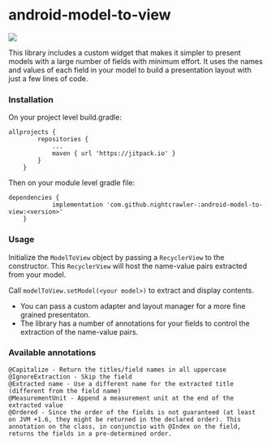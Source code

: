 # android-model-to-view

[![](https://jitpack.io/v/nightcrawler-/android-model-to-view.svg)](https://jitpack.io/#nightcrawler-/android-model-to-view)


This library includes a custom widget that makes it simpler to present models with a large number of fields with minimum effort. It uses the names and values of each field in your model to build a presentation layout with just a few lines of code.


### Installation

On your project level build.gradle:

```
allprojects {
		repositories {
			...
			maven { url 'https://jitpack.io' }
		}
	}

```

Then on your module level gradle file:

```
dependencies {
	        implementation 'com.github.nightcrawler-:android-model-to-view:<version>'
	}

```

### Usage

Initialize the `ModelToView` object by passing a `RecyclerView` to the constructor. This `RecyclerView` will host the name-value pairs extracted from your model.

Call `modelToView.setModel(<your model>)` to extract and display contents.

* You can pass a custom adapter and layout manager for a more fine grained presentaton.
* The library has a number of annotations for your fields to control the extraction of the name-value pairs.

### Available annotations

```
@Capitalize - Return the titles/field names in all uppercase
@IgnoreExtraction - Skip the field
@Extracted name - Use a different name for the extracted title (different from the field name)
@MeasurementUnit - Append a measurement unit at the end of the extracted value
@Ordered - Since the order of the fields is not guaranteed (at least on JVM +1.6, they might be returned in the declared order). This annotation on the class, in conjunctio with @Index on the field, returns the fields in a pre-determined order. 

```

